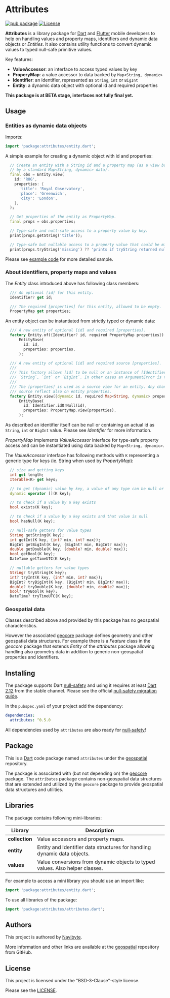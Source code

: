 # Attributes

[![pub package](https://img.shields.io/pub/v/attributes.svg)](https://pub.dev/packages/attributes) [![License](https://img.shields.io/badge/License-BSD%203--Clause-blue.svg)](https://opensource.org/licenses/BSD-3-Clause)

**Attributes** is a library package for [Dart](https://dart.dev/) and 
[Flutter](https://flutter.dev/) mobile developers to help on handling
values and property maps, identifiers and dynamic data objects or *Entities*.
It also contains utility functions to convert dynamic values to typed
null-safe primitive values. 

Key features:
* **ValueAccessor**: an interface to access typed values by key
* **ProperyMap**: a value accessor to data backed by `Map<String, dynamic>`
* **Identifier**: an identifier, represented as `String`, `int` or `BigInt`
* **Entity**: a dynamic data object with optional id and required properties

**This package is at BETA stage, interfaces not fully final yet.** 

## Usage

### Entities as dynamic data objects

Imports:

```dart
import 'package:attributes/entity.dart';
```

A simple example for creating a dynamic object with id and properties:
```dart
  // Create an entity with a String id and a property map (as a view backed
  // by a standard Map<String, dynamic> data).
  final obs = Entity.view(
    id: 'ROG',
    properties: {
      'title': 'Royal Observatory',
      'place': 'Greenwich',
      'city': 'London',
    },
  );

  // Get properties of the entity as PropertyMap.
  final props = obs.properties;

  // Type-safe and null-safe access to a property value by key.
  print(props.getString('title'));

  // Type-safe but nullable access to a property value that could be missing.
  print(props.tryString('missing') ?? 'prints if tryString returned null');
```

Please see [example code](example/atttributes_example.dart) for more detailed
sample.

### About identifiers, property maps and values

The *Entity* class introduced above has following class members: 
```dart
  /// An optional [id] for this entity.
  Identifier? get id;

  /// The required [properties] for this entity, allowed to be empty.
  PropertyMap get properties;
```

An entity object can be instantiated from strictly typed or dynamic data:
```dart
  /// A new entity of optional [id] and required [properties].
  factory Entity.of({Identifier? id, required PropertyMap properties}) =>
      EntityBase(
        id: id,
        properties: properties,
      );

  /// A new entity of optional [id] and required source [properties].
  ///
  /// This factory allows [id] to be null or an instance of [Identifier],
  /// `String`, `int` or `BigInt`. In other cases an ArgumentError is thrown.
  ///
  /// The [properties] is used as a source view for an entity. Any changes on 
  /// source reflect also on entity properties.
  factory Entity.view({dynamic id, required Map<String, dynamic> properties}) =>
      EntityBase(
        id: Identifier.idOrNull(id),
        properties: PropertyMap.view(properties),
      );
```

As described an identifier itself can be null or containing an actual id as 
`String`, `int` or `BigInt` value. Please see *Identifier* for more information.

*PropertyMap* implements *ValueAccessor* interface for type-safe property access
and can be instantiated using data backed by `Map<String, dynamic>`.

The *ValueAccessor* interface has following methods with `K` representing
a generic type for keys (ie. String when used by *PropertyMap*):

```dart
  // size and getting keys
  int get length;
  Iterable<K> get keys;

  // to get (dynamic) value by key, a value of any type can be null or non-null
  dynamic operator [](K key);

  // to check if a value by a key exists 
  bool exists(K key);

  // to check if a value by a key exists and that value is null
  bool hasNull(K key);

  // null-safe getters for value types
  String getString(K key);
  int getInt(K key, {int? min, int? max});
  BigInt getBigInt(K key, {BigInt? min, BigInt? max});
  double getDouble(K key, {double? min, double? max});
  bool getBool(K key);
  DateTime getTimeUTC(K key);

  // nullable getters for value types
  String? tryString(K key);
  int? tryInt(K key, {int? min, int? max});
  BigInt? tryBigInt(K key, {BigInt? min, BigInt? max});
  double? tryDouble(K key, {double? min, double? max});
  bool? tryBool(K key);
  DateTime? tryTimeUTC(K key);
```

### Geospatial data

Classes described above and provided by this package has no geospatial 
characteristics. 

However the associated [geocore](https://pub.dev/packages/geocore) package 
defines geometry and other geospatial data structures. For example there is a 
*Feature* class in the *geocore* package that extends *Entity* of the
*attributes* package allowing handling also geometry data in addition to generic
non-geospatial properties and identifiers.

## Installing

The package supports Dart [null-safety](https://dart.dev/null-safety) and 
using it requires at least
[Dart 2.12](https://medium.com/dartlang/announcing-dart-2-12-499a6e689c87)
from the stable channel. Please see the official 
[null-safety migration guide](https://dart.dev/null-safety/migration-guide).

In the `pubspec.yaml` of your project add the dependency:

```yaml
dependencies:
  attributes: ^0.5.0
```

All dependencies used by `attributes` are also ready for 
[null-safety](https://dart.dev/null-safety)!

## Package

This is a [Dart](https://dart.dev/) code package named `attributes` under the 
[geospatial](https://github.com/navibyte/geospatial) repository. 

The package is associated with (but not depending on) the
[geocore](https://pub.dev/packages/geocore) package. The `attributes` package 
contains non-geospatial data structures that are extended and utilized by the 
`geocore` package to provide geospatial data structures and utilities. 

## Libraries

The package contains following mini-libraries:

Library              | Description 
-------------------- | -----------
**collection**       | Value accessors and property maps.
**entity**           | Entity and Identifier data structures for handling dynamic data objects.
**values**           | Value conversions from dynamic objects to typed values. Also helper classes.

For example to access a mini library you should use an import like:

```dart
import 'package:attributes/entity.dart';
```

To use all libraries of the package:

```dart
import 'package:attributes/attributes.dart';
```

## Authors

This project is authored by [Navibyte](https://navibyte.com).

More information and other links are available at the
[geospatial](https://github.com/navibyte/geospatial) repository from GitHub. 

## License

This project is licensed under the "BSD-3-Clause"-style license.

Please see the 
[LICENSE](https://github.com/navibyte/geospatial/blob/main/LICENSE).



